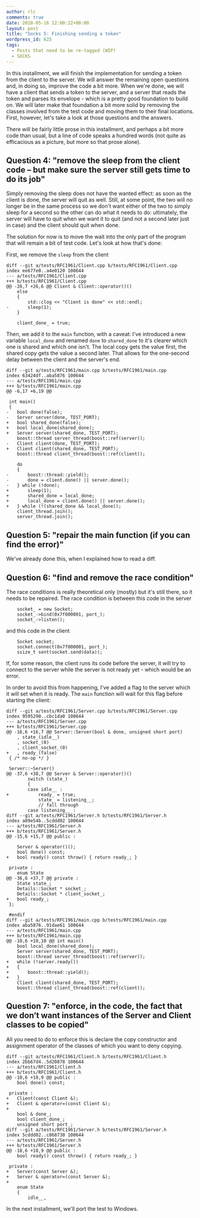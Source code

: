 ```yaml
---
author: rlc
comments: true
date: 2010-05-16 12:00:22+00:00
layout: post
title: "Socks 5: Finishing sending a token"
wordpress_id: 625
tags:
  - Posts that need to be re-tagged (WIP)
  - SOCKS
---
```


In this installment, we will finish the implementation for sending a token from the client to the server. We will answer the remaining open questions and, in doing so, improve the code a bit more. When we're done, we will have a client that sends a token to the server, and a server that reads the token and parses its envelope - which is a pretty good foundation to build on. We will later make that foundation a bit more solid by removing the classes involved from the test code and moving them to their final locations. First, however, let's take a look at those questions and the answers.

<!--more-->

There will be fairly little prose in this installment, and perhaps a bit more code than usual, but a line of code speaks a hundred words (not quite as efficacious as a picture, but more so that prose alone).

## Question 4: "remove the sleep from the client code – but make sure the server still gets time to do its job"

Simply removing the sleep does not have the wanted effect: as soon as the client is done, the server will quit as well. Still, at some point, the two will no longer be in the same process so we don't want either of the two to simply sleep for a second so the other can do what it needs to do: ultimately, the server will have to quit when we want it to quit (and not a second later just in case) and the client should quit when done.

The solution for now is to move the wait into the only part of the program that will remain a bit of test code. Let's look at how that's done:

First, we remove the `sleep` from the client

    diff --git a/tests/RFC1961/Client.cpp b/tests/RFC1961/Client.cpp
    index ee677e0..a4e0120 100644
    --- a/tests/RFC1961/Client.cpp
    +++ b/tests/RFC1961/Client.cpp
    @@ -26,7 +26,6 @@ Client & Client::operator()()
     	else
     	{
     		std::clog << "Client is done" << std::endl;
    -		sleep(1);
     	}

     	client_done_ = true;

Then, we add it to the `main` function, with a caveat: I've introduced a new variable `local_done` and renamed `done` to `shared_done` to it's clearer which one is shared and which one isn't. The local copy gets the value first, the shared copy gets the value a second later. That allows for the one-second delay between the client and the server's end.

    diff --git a/tests/RFC1961/main.cpp b/tests/RFC1961/main.cpp
    index 63424df..aba5876 100644
    --- a/tests/RFC1961/main.cpp
    +++ b/tests/RFC1961/main.cpp
    @@ -6,17 +6,19 @@

     int main()
     {
    -	bool done(false);
    -	Server server(done, TEST_PORT);
    +	bool shared_done(false);
    +	bool local_done(shared_done);
    +	Server server(shared_done, TEST_PORT);
     	boost::thread server_thread(boost::ref(server));
    -	Client client(done, TEST_PORT);
    +	Client client(shared_done, TEST_PORT);
     	boost::thread client_thread(boost::ref(client));

     	do
     	{
    -		boost::thread::yield();
    -		done = client.done() || server.done();
    -	} while (!done);
    +		sleep(1);
    +		shared_done = local_done;
    +		local_done = client.done() || server.done();
    +	} while (!(shared_done && local_done));
     	client_thread.join();
     	server_thread.join();

## Question 5: "repair the main function (if you can find the error)"

We've already done this, when I explained how to read a diff.

## Question 6: "find and remove the race condition"

The race conditions is really theoretical only (mostly) but it's still there, so it needs to be repaired. The race condition is between this code in the server

    	socket_ = new Socket;
    	socket_->bind(0x7f000001, port_);
    	socket_->listen();

and this code in the client

    	Socket socket;
    	socket.connect(0x7f000001, port_);
    	ssize_t sent(socket.send(data));

If, for some reason, the client runs its code before the server, it will try to connect to the server while the server is not ready yet - which would be an error.

In order to avoid this from happening, I've added a flag to the server which it will set when it is ready. The `main` function will wait for this flag before starting the client:

    diff --git a/tests/RFC1961/Server.cpp b/tests/RFC1961/Server.cpp
    index 9595290..cbc1da0 100644
    --- a/tests/RFC1961/Server.cpp
    +++ b/tests/RFC1961/Server.cpp
    @@ -16,6 +16,7 @@ Server::Server(bool & done, unsigned short port)
     	, state_(idle__)
     	, socket_(0)
     	, client_socket_(0)
    +	, ready_(false)
     { /* no-op */ }

     Server::~Server()
    @@ -37,6 +38,7 @@ Server & Server::operator()()
     		switch (state_)
     		{
     		case idle__ :
    +			ready_ = true;
     			state_ = listening__;
     			// fall through
     		case listening__ :
    diff --git a/tests/RFC1961/Server.h b/tests/RFC1961/Server.h
    index a89e54b..5cddd02 100644
    --- a/tests/RFC1961/Server.h
    +++ b/tests/RFC1961/Server.h
    @@ -15,6 +15,7 @@ public :

     	Server & operator()();
     	bool done() const;
    +	bool ready() const throw() { return ready_; }

     private :
     	enum State
    @@ -36,6 +37,7 @@ private :
     	State state_;
     	Details::Socket * socket_;
     	Details::Socket * client_socket_;
    +	bool ready_;
     };

     #endif
    diff --git a/tests/RFC1961/main.cpp b/tests/RFC1961/main.cpp
    index aba5876..91dae61 100644
    --- a/tests/RFC1961/main.cpp
    +++ b/tests/RFC1961/main.cpp
    @@ -10,6 +10,10 @@ int main()
     	bool local_done(shared_done);
     	Server server(shared_done, TEST_PORT);
     	boost::thread server_thread(boost::ref(server));
    +	while (!server.ready())
    +	{
    +		boost::thread::yield();
    +	}
     	Client client(shared_done, TEST_PORT);
     	boost::thread client_thread(boost::ref(client));

## Question 7: "enforce, in the code, the fact that we don’t want instances of the Server and Client classes to be copied"

All you need to do to enforce this is declare the copy constructor and assignment operator of the classes of which you want to deny copying.

    diff --git a/tests/RFC1961/Client.h b/tests/RFC1961/Client.h
    index 2bb67d4..5d20878 100644
    --- a/tests/RFC1961/Client.h
    +++ b/tests/RFC1961/Client.h
    @@ -10,6 +10,9 @@ public :
     	bool done() const;

     private :
    +	Client(const Client &);
    +	Client & operator=(const Client &);
    +
     	bool & done_;
     	bool client_done_;
     	unsigned short port_;
    diff --git a/tests/RFC1961/Server.h b/tests/RFC1961/Server.h
    index 5cddd02..c868730 100644
    --- a/tests/RFC1961/Server.h
    +++ b/tests/RFC1961/Server.h
    @@ -18,6 +18,9 @@ public :
     	bool ready() const throw() { return ready_; }

     private :
    +	Server(const Server &);
    +	Server & operator=(const Server &);
    +
     	enum State
     	{
     		idle__,

In the next installment, we'll port the test to Windows.
